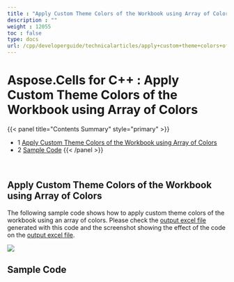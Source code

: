 ```yaml
---
title : "Apply Custom Theme Colors of the Workbook using Array of Colors" 
description : "" 
weight : 12055 
toc : false
type: docs
url: /cpp/developerguide/technicalarticles/apply+custom+theme+colors+of+the+workbook+using+array+of+colors/
---
```


# Aspose.Cells for C++ : Apply Custom Theme Colors of the Workbook using Array of Colors


{{< panel title="Contents Summary" style="primary" >}}
*   1 [Apply Custom Theme Colors of the Workbook using Array of Colors](#apply-custom-theme-colors-of-the-workbook-using-array-of-colors)
*   2 [Sample Code](#sample-code)
{{< /panel >}}
 

 

## Apply Custom Theme Colors of the Workbook using Array of Colors

The following sample code shows how to apply custom theme colors of the workbook using an array of colors. Please check the [output excel file](https://docs2.aspose.com/cells/cpp/attachments/22970916/23167001.xlsx) generated with this code and the screenshot showing the effect of the code on the [output excel file](https://docs2.aspose.com/cells/cpp/attachments/22970916/23167001.xlsx).

![](https://docs2.aspose.com/cells/cpp/attachments/22970916/23167000.png)

## Sample Code

